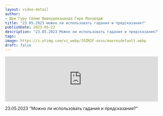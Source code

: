```yaml
---
layout: video-detail
author:
- Шри Гуру Свами Вишнудевананда Гири Махарадж
title: "23.05.2023 можно ли использовать гадания и предсказания?"
publishDate: 2023-05-23
description: "23.05.2023 Можно ли использовать гадания и предсказания?"
tags: 
image: https://i.ytimg.com/vi_webp/JOZM2F-osus/maxresdefault.webp
draft: false
---
```


<iframe width="100%" src="https://www.youtube.com/embed/JOZM2F-osus" frameborder="0" allowfullscreen=""></iframe> 

 23.05.2023 "Можно ли использовать гадания и предсказания?"

  

 